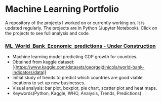 # Machine Learning Portfolio
 

A repository of the projects I worked on or currently working on. It is updated regularly. The projects are in Python (Jupyter Notebook). Click on the projects to see full analysis and code.


###  [ML_World_Bank_Economic_predictions  - Under Construction](https://github.com/Martagilant/EDA/blob/main/main.ipynb)

* Machine learning model predicting GDP growth for countries.
* Obtained from kaggle dataset: [(https://www.kaggle.com/datasets/georgejdinicola/world-bank-indicators/data)]
* Initial study of trends to predict which countries are good viable locations to set up new businesses.
* Visual analysis: bar plot, boxplot, pie chart, scatter plot and heat maps.
* Keywords(Python, Kaggle, WHO, Analysis, Trends, Predictions)

